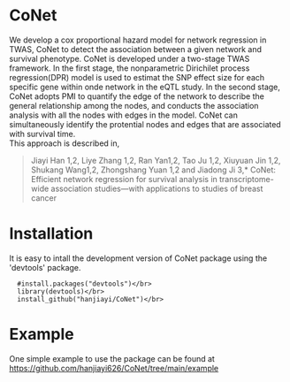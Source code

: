 # CoNet
We develop a cox proportional hazard model for network regression in TWAS, CoNet to detect the association between a given network and survival phenotype. CoNet is developed under a two-stage TWAS framework. In the first stage, the nonparametric Dirichilet process regression(DPR) model is used to estimat the SNP effect size for each specific gene within onde network in the eQTL study. In the second stage, CoNet adopts PMI to quantify the edge of the network to describe the general relationship among the nodes, and conducts the association analysis with all the nodes with edges in the model. CoNet can simultaneously identify the protential nodes and edges that are associated with survival time. </br>
This approach is described in, </br>
>Jiayi Han 1,2, Liye Zhang 1,2, Ran Yan1,2, Tao Ju 1,2, Xiuyuan Jin 1,2, Shukang Wang1,2, Zhongshang Yuan 1,2 and Jiadong Ji 3,*
>CoNet: Efficient network regression for survival analysis in transcriptome-wide association studies—with applications to studies of breast cancer

# Installation
It is easy to intall the development version of CoNet package using the 'devtools' package.</br>
```
  #install.packages("devtools")</br>
  library(devtools)</br>
  install_github("hanjiayi/CoNet")</br>
```
# Example
One simple example to use the package can be found at </br>
https://github.com/hanjiayi626/CoNet/tree/main/example






